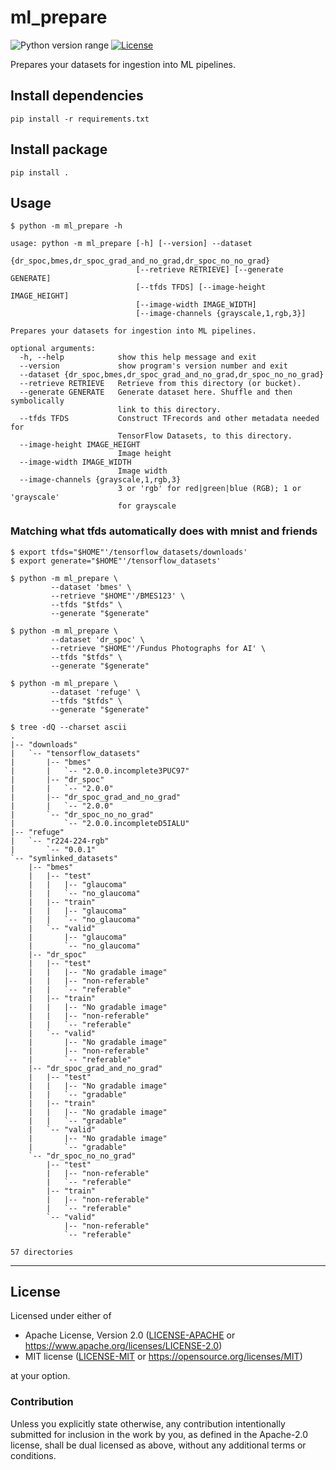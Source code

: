 ml_prepare
==========
![Python version range](https://img.shields.io/badge/python-2.7%E2%80%933.6+-blue.svg)
[![License](https://img.shields.io/badge/license-Apache--2.0%20OR%20MIT-blue.svg)](https://opensource.org/licenses/Apache-2.0)

Prepares your datasets for ingestion into ML pipelines.

## Install dependencies

    pip install -r requirements.txt

## Install package

    pip install .

## Usage

    $ python -m ml_prepare -h

    usage: python -m ml_prepare [-h] [--version] --dataset
                                {dr_spoc,bmes,dr_spoc_grad_and_no_grad,dr_spoc_no_no_grad}
                                [--retrieve RETRIEVE] [--generate GENERATE]
                                [--tfds TFDS] [--image-height IMAGE_HEIGHT]
                                [--image-width IMAGE_WIDTH]
                                [--image-channels {grayscale,1,rgb,3}]
    
    Prepares your datasets for ingestion into ML pipelines.
    
    optional arguments:
      -h, --help            show this help message and exit
      --version             show program's version number and exit
      --dataset {dr_spoc,bmes,dr_spoc_grad_and_no_grad,dr_spoc_no_no_grad}
      --retrieve RETRIEVE   Retrieve from this directory (or bucket).
      --generate GENERATE   Generate dataset here. Shuffle and then symbolically
                            link to this directory.
      --tfds TFDS           Construct TFrecords and other metadata needed for
                            TensorFlow Datasets, to this directory.
      --image-height IMAGE_HEIGHT
                            Image height
      --image-width IMAGE_WIDTH
                            Image width
      --image-channels {grayscale,1,rgb,3}
                            3 or 'rgb' for red|green|blue (RGB); 1 or 'grayscale'
                            for grayscale

### Matching what tfds automatically does with mnist and friends

    $ export tfds="$HOME"'/tensorflow_datasets/downloads'
    $ export generate="$HOME"'/tensorflow_datasets'

    $ python -m ml_prepare \
             --dataset 'bmes' \
             --retrieve "$HOME"'/BMES123' \
             --tfds "$tfds" \
             --generate "$generate"
    
    $ python -m ml_prepare \
             --dataset 'dr_spoc' \
             --retrieve "$HOME"'/Fundus Photographs for AI' \
             --tfds "$tfds" \
             --generate "$generate"

    $ python -m ml_prepare \
             --dataset 'refuge' \
             --tfds "$tfds" \
             --generate "$generate"

    $ tree -dQ --charset ascii
    .
    |-- "downloads"
    |   `-- "tensorflow_datasets"
    |       |-- "bmes"
    |       |   `-- "2.0.0.incomplete3PUC97"
    |       |-- "dr_spoc"
    |       |   `-- "2.0.0"
    |       |-- "dr_spoc_grad_and_no_grad"
    |       |   `-- "2.0.0"
    |       `-- "dr_spoc_no_no_grad"
    |           `-- "2.0.0.incompleteD5IALU"
    |-- "refuge"
    |   `-- "r224-224-rgb"
    |       `-- "0.0.1"
    `-- "symlinked_datasets"
        |-- "bmes"
        |   |-- "test"
        |   |   |-- "glaucoma"
        |   |   `-- "no_glaucoma"
        |   |-- "train"
        |   |   |-- "glaucoma"
        |   |   `-- "no_glaucoma"
        |   `-- "valid"
        |       |-- "glaucoma"
        |       `-- "no_glaucoma"
        |-- "dr_spoc"
        |   |-- "test"
        |   |   |-- "No gradable image"
        |   |   |-- "non-referable"
        |   |   `-- "referable"
        |   |-- "train"
        |   |   |-- "No gradable image"
        |   |   |-- "non-referable"
        |   |   `-- "referable"
        |   `-- "valid"
        |       |-- "No gradable image"
        |       |-- "non-referable"
        |       `-- "referable"
        |-- "dr_spoc_grad_and_no_grad"
        |   |-- "test"
        |   |   |-- "No gradable image"
        |   |   `-- "gradable"
        |   |-- "train"
        |   |   |-- "No gradable image"
        |   |   `-- "gradable"
        |   `-- "valid"
        |       |-- "No gradable image"
        |       `-- "gradable"
        `-- "dr_spoc_no_no_grad"
            |-- "test"
            |   |-- "non-referable"
            |   `-- "referable"
            |-- "train"
            |   |-- "non-referable"
            |   `-- "referable"
            `-- "valid"
                |-- "non-referable"
                `-- "referable"
    
    57 directories

---

## License

Licensed under either of

- Apache License, Version 2.0 ([LICENSE-APACHE](LICENSE-APACHE) or <https://www.apache.org/licenses/LICENSE-2.0>)
- MIT license ([LICENSE-MIT](LICENSE-MIT) or <https://opensource.org/licenses/MIT>)

at your option.

### Contribution

Unless you explicitly state otherwise, any contribution intentionally submitted
for inclusion in the work by you, as defined in the Apache-2.0 license, shall be
dual licensed as above, without any additional terms or conditions.
